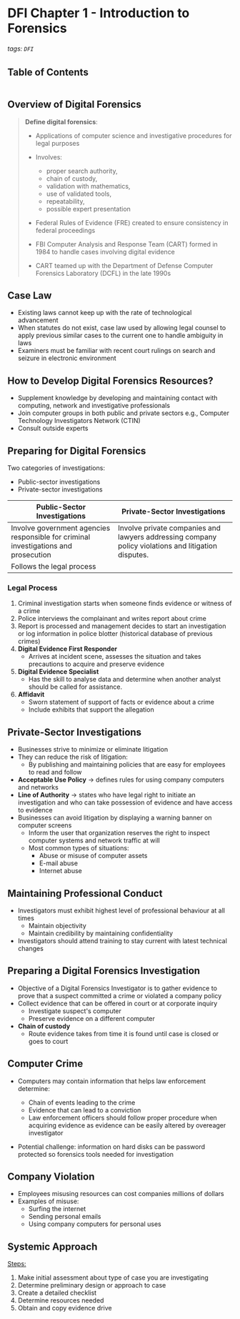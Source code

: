 # DFI Chapter 1 - Introduction to Forensics

###### tags: `DFI`

## Table of Contents
```toc
```

## Overview of Digital Forensics
> **Define digital forensics**:
> - Applications of computer science and investigative procedures for legal purposes
> - Involves: 
> 	- proper search authority,
> 	- chain of custody, 
> 	- validation with mathematics, 
> 	- use of validated tools, 
> 	- repeatability, 
> 	- possible expert presentation
> 
> - Federal Rules of Evidence (FRE) created to ensure consistency in federal proceedings
> 
> - FBI Computer Analysis and Response Team (CART) formed in 1984 to handle cases involving digital evidence
> 
> - CART teamed up with the Department of Defense Computer Forensics Laboratory (DCFL) in the late 1990s

## Case Law
* Existing laws cannot keep up with the rate of technological advancement
* When statutes do not exist, case law used by allowing legal counsel to apply previous similar cases to the current one to handle ambiguity in laws
* Examiners must be familiar with recent court rulings on search and seizure in electronic environment

## How to Develop Digital Forensics Resources?
* Supplement knowledge by developing and maintaining contact with computing, network and investigative professionals
* Join computer groups in both public and private sectors e.g., Computer Technology Investigators Network (CTIN)
* Consult outside experts

## Preparing for Digital Forensics
Two categories of investigations:
* Public-sector investigations
* Private-sector investigations

| Public-Sector Investigations                                                        | Private-Sector Investigations                                                                       |
| ----------------------------------------------------------------------------------- | --------------------------------------------------------------------------------------------------- |
| Involve government agencies responsible for criminal investigations and prosecution | Involve private companies and lawyers addressing company policy violations and litigation disputes. |
| Follows the legal process                                                           |                                                                                                     |

### Legal Process
1. Criminal investigation starts when someone finds evidence or witness of a crime
2. Police interviews the complainant and writes report about crime
3. Report is processed and management decides to start an investigation or log information in police blotter (historical database of previous crimes)
4. **Digital Evidence First Responder**
	- Arrives at incident scene, assesses the situation and takes precautions to acquire and preserve evidence 
5. **Digital Evidence Specialist**
	* Has the skill to analyse data and determine when another analyst should be called for assistance.
6. **Affidavit**
	* Sworn statement of support of facts or evidence about a crime
	* Include exhibits that support the allegation

## Private-Sector Investigations
* Businesses strive to minimize or eliminate litigation
* They can reduce the risk of litigation:
	* By publishing and maintaining policies that are easy for employees to read and follow
* **Acceptable Use Policy** -> defines rules for using company computers and networks
* **Line of Authority** → states who have legal right to initiate an investigation and who can take possession of evidence and have access to evidence
* Businesses can avoid litigation by displaying a warning banner on computer screens
	* Inform the user that organization reserves the right to inspect computer systems and network traffic at will
	* Most common types of situations:
	    * Abuse or misuse of computer assets
	    * E-mail abuse
	    * Internet abuse

## Maintaining Professional Conduct
* Investigators must exhibit highest level of professional behaviour at all times
	* Maintain objectivity
	* Maintain credibility by maintaining  confidentiality
* Investigators should attend training to stay current with latest technical changes

## Preparing a Digital Forensics Investigation
* Objective of a Digital Forensics Investigator is to gather evidence to prove that a suspect committed a crime or violated a company policy
* Collect evidence that can be offered in court or at corporate inquiry
	* Investigate suspect's computer
	* Preserve evidence on a different computer
* **Chain of custody**
	* Route evidence takes from time it is found until case is closed or goes to court

## Computer Crime
* Computers may contain information that helps law enforcement determine:
	* Chain of events leading to the crime
	* Evidence that can lead to a conviction
	* Law enforcement officers should follow proper procedure when acquiring evidence as evidence can be easily altered by overeager investigator

* Potential challenge: information on hard disks can be password protected so forensics tools needed for investigation

## Company Violation
* Employees misusing resources can cost companies millions of dollars
* Examples of misuse:
	* Surfing the internet
	* Sending personal emails
	* Using company computers for personal uses

## Systemic Approach
<u>Steps:</u>
1. Make initial assessment about type of case you are investigating
2. Determine preliminary design or approach to case
3. Create a detailed checklist
4. Determine resources needed
5. Obtain and copy evidence drive